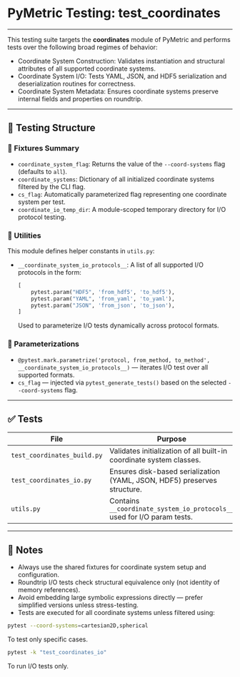 # PyMetric Testing: test_coordinates

---

This testing suite targets the **coordinates** module of PyMetric and performs tests over the 
following broad regimes of behavior:

- Coordinate System Construction: Validates instantiation and structural attributes of all supported coordinate systems.
- Coordinate System I/O: Tests YAML, JSON, and HDF5 serialization and deserialization routines for correctness.
- Coordinate System Metadata: Ensures coordinate systems preserve internal fields and properties on roundtrip.

---

## 📐 Testing Structure

### 🔧 Fixtures Summary

- `coordinate_system_flag`: Returns the value of the `--coord-systems` flag (defaults to `all`).
- `coordinate_systems`: Dictionary of all initialized coordinate systems filtered by the CLI flag.
- `cs_flag`: Automatically parameterized flag representing one coordinate system per test.
- `coordinate_io_temp_dir`: A module-scoped temporary directory for I/O protocol testing.

### 🧰 Utilities

This module defines helper constants in `utils.py`:

- `__coordinate_system_io_protocols__`: A list of all supported I/O protocols in the form:
  ```python
  [
      pytest.param("HDF5", 'from_hdf5', 'to_hdf5'),
      pytest.param("YAML", 'from_yaml', 'to_yaml'),
      pytest.param("JSON", 'from_json', 'to_json'),
  ]
  ```
  Used to parameterize I/O tests dynamically across protocol formats.

### 🧪 Parameterizations

- `@pytest.mark.parametrize('protocol, from_method, to_method', __coordinate_system_io_protocols__)` — iterates I/O test over all supported formats.
- `cs_flag` — injected via `pytest_generate_tests()` based on the selected `--coord-systems` flag.

---

## ✅ Tests

| File                          | Purpose                                                                 |
|-------------------------------|-------------------------------------------------------------------------|
| `test_coordinates_build.py`   | Validates initialization of all built-in coordinate system classes.     |
| `test_coordinates_io.py`      | Ensures disk-based serialization (YAML, JSON, HDF5) preserves structure. |
| `utils.py`                    | Contains `__coordinate_system_io_protocols__` used for I/O param tests. |

---

## 📝 Notes

- Always use the shared fixtures for coordinate system setup and configuration.
- Roundtrip I/O tests check structural equivalence only (not identity of memory references).
- Avoid embedding large symbolic expressions directly — prefer simplified versions unless stress-testing.
- Tests are executed for all coordinate systems unless filtered using:

```bash
pytest --coord-systems=cartesian2D,spherical
```

To test only specific cases.

```bash
pytest -k "test_coordinates_io"
```

To run I/O tests only.
